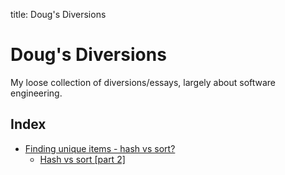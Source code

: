 title: Doug's Diversions

# Doug's Diversions

My loose collection of diversions/essays, largely about software engineering.

## Index

 - [Finding unique items - hash vs sort?](2019-09-hash-vs-sort/article.md)
    - [Hash vs sort \[part 2\]](2019-09-hash-vs-sort-2/article.md)
